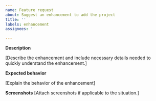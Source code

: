 ```yaml
---
name: Feature request
about: Suggest an enhancement to add the project
title: ''
labels: enhancement
assignees: ''

---
```


**Description**

[Describe the enhancement and include necessary details needed to quickly understand the enhancement.]


**Expected behavior**

[Explain the behavior of the enhancement]


**Screenshots**
[Attach screenshots if applicable to the situation.]